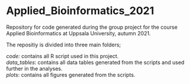 # Applied_Bioinformatics_2021
Repository for code generated during the group project for the course Applied Bioinformatics at Uppsala University, autumn 2021.

The repositiy is divided into three main folders;  

_code:_ contains all R script used in this project.  
_data_tables_: contains all data tables generated from the scripts and used further in the analyses.   
_plots_: contains all figures generated from the scripts. 



